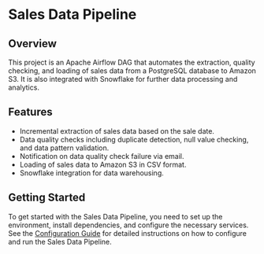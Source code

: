 # Sales Data Pipeline

## Overview
This project is an Apache Airflow DAG that automates the extraction, quality checking, and loading of sales data from a PostgreSQL database to Amazon S3. It is also integrated with Snowflake for further data processing and analytics.

## Features
- Incremental extraction of sales data based on the sale date.
- Data quality checks including duplicate detection, null value checking, and data pattern validation.
- Notification on data quality check failure via email.
- Loading of sales data to Amazon S3 in CSV format.
- Snowflake integration for data warehousing.

## Getting Started
To get started with the Sales Data Pipeline, you need to set up the environment, install dependencies, and configure the necessary services. See the [Configuration Guide](docs/configuration_guide.md) for detailed instructions on how to configure and run the Sales Data Pipeline.



